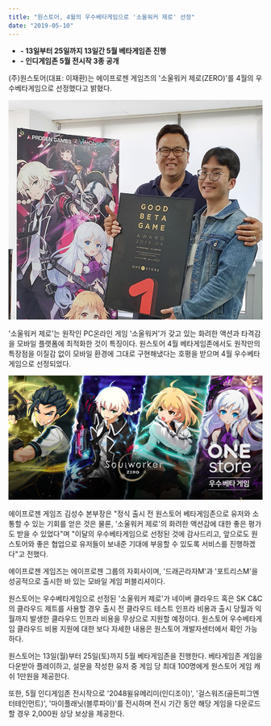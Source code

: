 ```yaml
---
title: "원스토어, 4월의 우수베타게임으로 '소울워커 제로' 선정"
date: "2019-05-10"
---
```


- **\- 13일부터 25일까지 13일간 5월 베타게임존 진행**
- **\- 인디게임존 5월 전시작 3종 공개**

(주)원스토어(대표: 이재환)는 에이프로젠 게임즈의 '소울워커 제로(ZERO)'를 4월의 우수베타게임으로 선정했다고 밝혔다.

![](images/190510_01.jpg)

'소울워커 제로'는 원작인 PC온라인 게임 '소울워커'가 갖고 있는 화려한 액션과 타격감을 모바일 플랫폼에 최적화한 것이 특징이다. 원스토어 4월 베타게임존에서도 원작만의 특장점을 이질감 없이 모바일 환경에 그대로 구현해냈다는 호평을 받으며 4월 우수베타게임으로 선정되었다.

![](images/190510_02.jpg)

에이프로젠 게임즈 김성수 본부장은 "정식 출시 전 원스토어 베타게임존으로 유저와 소통할 수 있는 기회를 얻은 것은 물론, '소울워커 제로'의 화려한 액션감에 대한 좋은 평가도 받을 수 있었다"며 "이달의 우수베타게임으로 선정된 것에 감사드리고, 앞으로도 원스토어와 좋은 협업으로 유저들이 보내준 기대에 부응할 수 있도록 서비스를 진행하겠다"고 전했다.

에이프로젠 게임즈는 에이프로젠 그룹의 자회사이며, '드래곤라자M'과 '포트리스M'을 성공적으로 출시한 바 있는 모바일 게임 퍼블리셔이다.

원스토어는 우수베타게임으로 선정된 '소울워커 제로'가 네이버 클라우드 혹은 SK C&C의 클라우드 제트를 사용할 경우 출시 전 클라우드 테스트 인프라 비용과 출시 당월과 익월까지 발생한 클라우드 인프라 비용을 무상으로 지원할 예정이다. 원스토어 우수베타게임 클라우드 비용 지원에 대한 보다 자세한 내용은 원스토어 개발자센터에서 확인 가능하다.

원스토어는 13일(월)부터 25일(토)까지 5월 베타게임존을 진행한다. 베타게임존 게임을 다운받아 플레이하고, 설문을 작성한 유저 중 게임 당 최대 100명에게 원스토어 게임 캐쉬 1만원을 제공한다.

또한, 5월 인디게임존 전시작으로 '2048윌유메리미(인디조이)', '걸스워즈(골든피그엔터테인먼트)', '마이플래닛(블루파이)'를 전시하며 전시 기간 동안 해당 게임을 다운로드 할 경우 2,000원 상당 보상을 제공한다.
